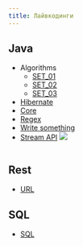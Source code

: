 ```yaml
---
title: Лайвкодинги
---
```

## Java

- Algorithms
	- [SET_01](Java/algo/SET_Algo_01.md)
	- [SET_02](Java/algo/SET_Algo_02.md)
	- [SET_03](Java/algo/SET_Algo_03.md)
- [Hibernate](Java/LC_Hibernate.md)
- [Core](Java/LC_Java_Core.md)
- [Regex](Java/LC_Java_Regex.md)
- [Write something](Java/LC_Java_Write_Something.md)
- [Stream API](Java/LC_Stream_API.md) ![](https://img.shields.io/badge/Stream_API_задачек-${LC_STREAM_API_COUNT}-blue)

<script>
  fetch('https://github.com/GitLobanov/interview-java-backend/actions/runs/')
    .then(r => r.json())
    .then(data => {
      document.getElementById('badge').src = 
        `https://img.shields.io/badge задачек-${data.workflow_runs[0].LC_STREAM_API_COUNT}-blue`;
    });
</script>

<img id="badge">

## Rest

- [URL](REST/LC_REST_URL.md)

## SQL

- [SQL](SQL/LC_SQL.md)